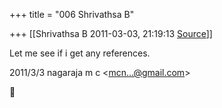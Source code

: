 +++
title = "006 Shrivathsa B"

+++
[[Shrivathsa B	2011-03-03, 21:19:13 [Source](https://groups.google.com/g/bvparishat/c/XY5fTNPor88)]]



Let me see if i get any references.  
  
  

2011/3/3 nagaraja m c \<[mcn...@gmail.com]()\>



